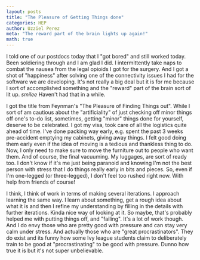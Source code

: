 ```yaml
---
layout: posts
title: "The Pleasure of Getting Things done"
categories: HEP
author: Uzziel Perez
meta: "The reward part of the brain lights up again!"
math: true
---
```


I told one of our postdocs today that I "got bored" and still worked today. Been soldiering through and I am glad I did. I intermittently take naps to combat the nausea from the legal opioids I got for the surgery. And I got a shot of "happiness" after solving one of the connectivity issues I had for the software we are developing. It's not really a big deal but it is for me because I sort of accomplished something and the "reward" part of the brain sort of lit up. *smilee* Haven't had that in a while.

I got the title from Feynman's "The Pleasure of Finding Things out". While I sort of am cautious about the "artificiality" of just checking off minor things off one's to-do list, sometimes, getting "minor" things done for yourself, deserve to be celebrated. I got my visa, took care of all the logistics quite ahead of time. I've done packing way early, e.g. spent the past 3 weeks pre-accident emptying my cabinets, giving away things. I felt good doing them early even if the idea of moving is a tedious and thankless thing to do. Now, I only need to make sure to move the furniture out to people who want them. And of course, the final vacuuming. My luggages, are sort of ready too. I don't know if it's me just being paranoid and knowing I'm not the best person with stress that I do things really early in bits and pieces. So, even if I'm one-legged (or three-legged), I don't feel too rushed right now. With help from friends of course!

I think, I think of work in terms of making several iterations. I approach learning the same way. I learn about something, get a rough idea about what it is and then I refine my understanding by filling in the details with further iterations. Kinda nice way of looking at it. So maybe, that's probably helped me with putting things off, and "failing". It's a lot of work though. And I do envy those who are pretty good with pressure and can stay very calm under stress. And actually those who are "great procrastinators". They do exist and its funny how some Ivy league students claim to deliberately train to be good at "procrastinating" to be good with pressure. Dunno how true it is but it's not super unbelievable.

